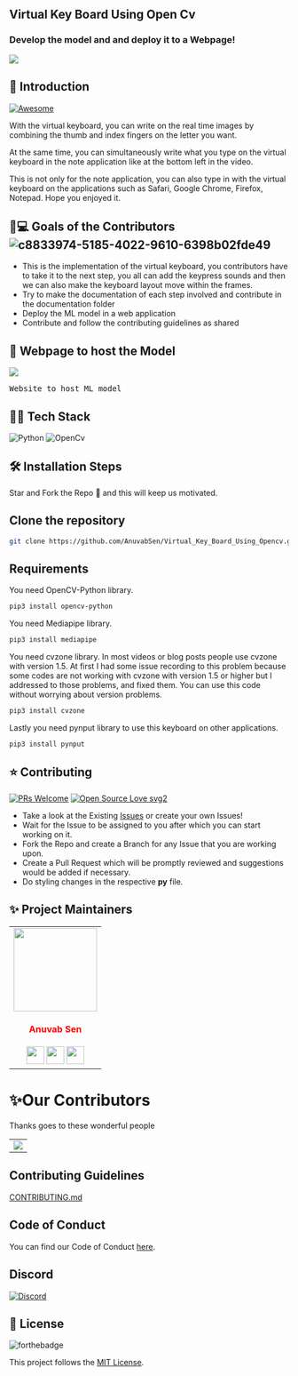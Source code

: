 ## Virtual Key Board Using Open Cv
### Develop the model and and deploy it to a Webpage!
<img src="https://user-images.githubusercontent.com/86418113/144647228-f91f771c-a6cf-4341-95f2-83a65132ab0e.jpg">

## 📌 Introduction

[![Awesome](https://awesome.re/badge.svg)]()

With the virtual keyboard, you can write on the real time images by combining the thumb and index fingers on the letter you want.

At the same time, you can simultaneously write what you type on the virtual keyboard in the note application like at the bottom left in the video.

This is not only for the note application, you can also type in with the virtual keyboard on the applications such as Safari, Google Chrome, Firefox, Notepad. Hope you enjoyed it.

## 👨💻 Goals of the Contributors![c8833974-5185-4022-9610-6398b02fde49](https://user-images.githubusercontent.com/86418113/144647195-6b56746f-691a-48ca-b588-de4ab3f507b1.jpg)



- This is the implementation of the virtual keyboard, you contributors have to take it to the next step, you all can add the keypress sounds and then we can also make the keyboard layout move within the frames.
- Try to make the documentation of each step involved and contribute in the documentation folder
- Deploy the ML model in a web application
- Contribute and follow the contributing guidelines as shared

##  🚀 Webpage to host the Model
<img src="https://img.shields.io/badge/website-up-greene" />
<pre><center><a href=""><b></b></a></center>Website to host ML model</pre>

## 👨‍💻 Tech Stack
![Python](https://img.shields.io/badge/python-%2320232a.svg?style=for-the-badge&logo=python&logoColor=%2361DAFB)
![OpenCv](https://img.shields.io/badge/OpenCv-blue.svg?style=for-the-badge&logo=OpenCv&logoColor=white)

## 🛠️ Installation Steps
Star and Fork the Repo 🌟 and this will keep us motivated.

## Clone the repository

```bash
git clone https://github.com/AnuvabSen/Virtual_Key_Board_Using_Opencv.git
```

## Requirements

You need OpenCV-Python library.
```bash
pip3 install opencv-python
```
You need Mediapipe library.
```bash
pip3 install mediapipe
```
You need cvzone library. In most videos or blog posts people use cvzone with version 1.5. At first I had some issue recording to this problem because some codes are not working with cvzone with version 1.5 or higher but I addressed to those problems, and fixed them. You can use this code without worrying about version problems.
```bash
pip3 install cvzone
```
Lastly you need pynput library to use this keyboard on other applications.
```bach
pip3 install pynput
```

## ⭐ Contributing
[![PRs Welcome](https://img.shields.io/badge/PRs-welcome-brightgreen.svg?style=flat-square)](http://makeapullrequest.com)
[![Open Source Love svg2](https://badges.frapsoft.com/os/v2/open-source.svg?v=103)](https://github.com/ellerbrock/open-source-badges/)

- Take a look at the Existing [Issues](https://github.com/AnuvabSen/Virtual_Key_Board_Using_Opencv/issues) or create your own Issues!
- Wait for the Issue to be assigned to you after which you can start working on it.
- Fork the Repo and create a Branch for any Issue that you are working upon.
- Create a Pull Request which will be promptly reviewed and suggestions would be added if necessary.
- Do styling changes in the respective **py** file.


## ✨ Project Maintainers

<table>
<tr>
<td align="center"><a href="https://github.com/AnuvabSen"><img src="https://avatars.githubusercontent.com/u/86418113?s=400&u=51dac1b9e9c7eeced7d505a54f1241f6aa885419&v=4" width=150px height=150px /></a></br> <h4 style="color:red;">Anuvab Sen</h4>
<a href="https://github.com/AnuvabSen"><img src="https://img.icons8.com/fluency/50/000000/link.png" width="32px" height="32px"></a>
<a href="https://www.linkedin.com/in/anuvab-sen/"><img src="https://img.icons8.com/fluency/50/000000/linkedin.png" width="32px" height="32px"></a>
<a href="https://twitter.com/Caroline_TClara"><img src="https://img.icons8.com/color/48/000000/twitter.png" width="32px" height="32px"></a></td>
</table>

# ✨Our Contributors

Thanks goes to these wonderful people

<!-- ALL-CONTRIBUTORS-LIST:START - Do not remove or modify this section -->
<table>
	<tr>
		<td>
      <a href="https://github.com/AnuvabSen/Virtual_Key_Board_Using_Opencv/graphs/contributors">
        <img src="https://contrib.rocks/image?repo=AnuvabSen/Virtual_Key_Board_Using_Opencv" />
      </a>
		</td>
	</tr>
</table>

## Contributing Guidelines

[CONTRIBUTING.md](/CONTRIBUTING.md)

## Code of Conduct

You can find our Code of Conduct [here](/CODE_OF_CONDUCT.md).

## Discord

[![Discord](https://img.shields.io/discord/829038891611717753?color=7389DA&label=Discord&logo=Discord&logoColor=FFF&style=for-the-badge)]()


## 📃 License

![forthebadge](https://forthebadge.com/images/badges/built-with-love.svg)

This project follows the [MIT License](/LICENSE).
